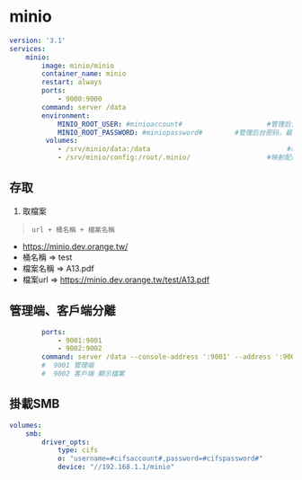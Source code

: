 # minio

``` yaml 
version: '3.1'
services: 
	minio:
		image: minio/minio
		container_name: minio
		restart: always
		ports:
			- 9000:9000
		command: server /data
		environment:
			MINIO_ROOT_USER: #minioaccount#           			#管理后台用户名
			MINIO_ROOT_PASSWORD: #miniopassword#      	#管理后台密码，最小8个字符
     	 volumes:
			- /srv/minio/data:/data                      			 #映射当前目录下的data目录至容器内/data目录
			- /srv/minio/config:/root/.minio/             		#映射配置目录
```

## 存取
1. 取檔案
> `url + 桶名稱 + 檔案名稱`
* https://minio.dev.orange.tw/
* 桶名稱 => test
* 檔案名稱 => A13.pdf
* 檔案url => https://minio.dev.orange.tw/test/A13.pdf


## 管理端、客戶端分離
```yaml
		ports:
			- 9001:9001
			- 9002:9002
		command: server /data --console-address ':9001' --address ':9002'
		#  9001 管理端
		#  9002 客戶端 顯示檔案
```

## 掛載SMB
```yaml
volumes:
	smb:
    	driver_opts:
			type: cifs
			o: "username=#cifsaccount#,password=#cifspassword#"
			device: "//192.168.1.1/minio"
```